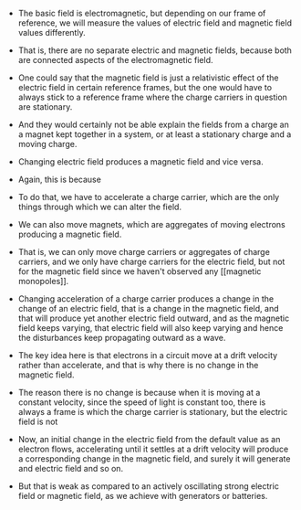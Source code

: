 - The basic field is electromagnetic, but depending on our frame of reference, we will measure the values of electric field and magnetic field values differently.
- That is, there are no separate electric and magnetic fields, because both are connected aspects of the electromagnetic field.
- One could say that the magnetic field is just a relativistic effect of the electric field in certain reference frames, but the one would have to always stick to a reference frame where the charge carriers in question are stationary.
- And they would certainly not be able explain the fields from a charge an a magnet kept together in a system, or at least a stationary charge and a moving charge.

- Changing electric field produces a magnetic field and vice versa.
- Again, this is because 
- To do that, we have to accelerate a charge carrier, which are the only things through which we can alter the field.
- We can also move magnets, which are aggregates of moving electrons producing a magnetic field.
- That is, we can only move charge carriers or aggregates of charge carriers, and we only have charge carriers for the electric field, but not for the magnetic field since we haven't observed any [[magnetic monopoles]].
- Changing acceleration of a charge carrier produces a change in the change of an electric field, that is a change in the magnetic field, and that will produce yet another electric field outward, and as the magnetic field keeps varying, that electric field will also keep varying and hence the disturbances keep propagating outward as a wave.
- The key idea here is that electrons in a circuit move at a drift velocity rather than accelerate, and that is why there is no change in the magnetic field.
- The reason there is no change is because when it is moving at a constant velocity, since the speed of light is constant too, there is always a frame is which the charge carrier is stationary, but the electric field is not
- Now, an initial change in the electric field from the default value as an electron flows, accelerating until it settles at a drift velocity will produce a corresponding change in the magnetic field, and surely it will generate and electric field and so on.
- But that is weak as compared to an actively oscillating strong electric field or magnetic field, as we achieve with generators or batteries.